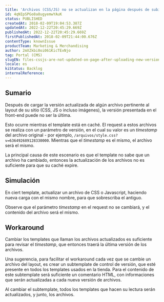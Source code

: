 ```yaml
---
title: 'Archivos (CSS/JS) no se actualizan en la página después de subir nueva versión en el CMS'
id: 4qNIpSPGo8a8ugyemwYAuK
status: PUBLISHED
createdAt: 2018-02-09T19:04:53.387Z
updatedAt: 2022-12-22T20:45:29.669Z
publishedAt: 2022-12-22T20:45:29.669Z
firstPublishedAt: 2018-02-09T21:44:00.676Z
contentType: knownIssue
productTeam: Marketing & Merchandising
author: 2mXZkbi0oi061KicTExNjo
tag: Portal (CMS)
slugEN: files-cssjs-are-not-updated-on-page-after-uploading-new-version-in-cms
locale: es
kiStatus: Backlog
internalReference: 
---
```


## Sumario

Después de cargar la versión actualizada de algún archivo pertinente al layout de su sitio (CSS, JS o incluso imágenes), la versión presentada en el front-end puede no ser la última.

Esto ocurre mientras el template está en caché. El request a estos archivos se realiza con un parámetro de versión, en el cual su valor es un *timestamp* del archivo original - por ejemplo, `/arquivos/style.css?v=636492689128330000`. Mientras que el *timestamp* es el mismo, el archivo será el mismo.

La principal causa de este escenario es que el template no sabe que un archivo ha cambiado, entonces la actualización de los archivos no es suficiente para que su caché expire.

## Simulación

En ciert template, actualizar un archivo de CSS o Javascript, haciendo nueva carga con el mismo nombre, para que sobrescriba el antiguo.

Observe que el parámetro *timestamp* en el request no se cambiará, y el contenido del archivo será el mismo.

## Workaround

Cambiar los templates que llaman los archivos actualizados es suficiente para revisar el *timestamp*, que entonces traerá la última versión de los archivos.

Una sugerencia, para facilitar el workaround cada vez que se cambie un archivo del layout, es crear un subtemplate de control de versión, que esté presente en todos los templates usados en la tienda. Para el contenido de este subtemplate será suficiente un comentario HTML, con informaciones que serán actualizadas a cada nueva versión de archivos.

Al cambiar el subtemplate, todos los templates que hacen su lectura serán actualizados, y junto, los archivos.

